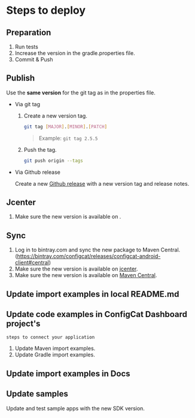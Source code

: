 # Steps to deploy
## Preparation
1. Run tests
3. Increase the version in the gradle.properties file.
4. Commit & Push
## Publish
Use the **same version** for the git tag as in the properties file.
- Via git tag
    1. Create a new version tag.
       ```bash
       git tag [MAJOR].[MINOR].[PATCH]
       ```
       > Example: `git tag 2.5.5`
    2. Push the tag.
       ```bash
       git push origin --tags
       ```
- Via Github release 

  Create a new [Github release](https://github.com/configcat/android-sdk/releases) with a new version tag and release notes.

## Jcenter
1. Make sure the new version is available on .

## Sync
1. Log in to bintray.com and sync the new package to Maven Central. (https://bintray.com/configcat/releases/configcat-android-client#central)
2. Make sure the new version is available on [jcenter](https://bintray.com/configcat/releases/configcat-android-client).
2. Make sure the new version is available on [Maven Central](https://search.maven.org/artifact/com.configcat/configcat-android-client).

## Update import examples in local README.md

## Update code examples in ConfigCat Dashboard project's 
`steps to connect your application`
1. Update Maven import examples.
2. Update Gradle import examples.

## Update import examples in Docs

## Update samples
Update and test sample apps with the new SDK version.